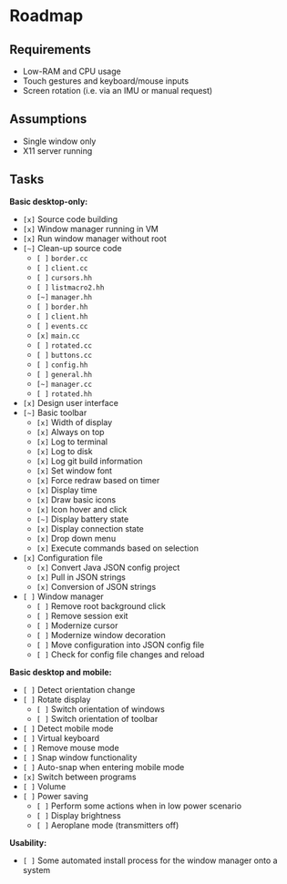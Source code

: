 # Roadmap

## Requirements

* Low-RAM and CPU usage
* Touch gestures and keyboard/mouse inputs
* Screen rotation (i.e. via an IMU or manual request)

## Assumptions

* Single window only
* X11 server running

## Tasks

**Basic desktop-only:**

* `[x]` Source code building
* `[x]` Window manager running in VM
* `[x]` Run window manager without root
* `[~]` Clean-up source code
  * `[ ]` `border.cc`
  * `[ ]` `client.cc`
  * `[ ]` `cursors.hh`
  * `[ ]` `listmacro2.hh`
  * `[~]` `manager.hh`
  * `[ ]` `border.hh`
  * `[ ]` `client.hh`
  * `[ ]` `events.cc`
  * `[x]` `main.cc`
  * `[ ]` `rotated.cc`
  * `[ ]` `buttons.cc`
  * `[ ]` `config.hh`
  * `[ ]` `general.hh`
  * `[~]` `manager.cc`
  * `[ ]` `rotated.hh`
* `[x]` Design user interface
* `[~]` Basic toolbar
  * `[x]` Width of display
  * `[x]` Always on top
  * `[x]` Log to terminal
  * `[x]` Log to disk
  * `[x]` Log git build information
  * `[x]` Set window font
  * `[x]` Force redraw based on timer
  * `[x]` Display time
  * `[x]` Draw basic icons
  * `[x]` Icon hover and click
  * `[~]` Display battery state
  * `[x]` Display connection state
  * `[x]` Drop down menu
  * `[x]` Execute commands based on selection
* `[x]` Configuration file
  * `[x]` Convert Java JSON config project
  * `[x]` Pull in JSON strings
  * `[x]` Conversion of JSON strings
* `[ ]` Window manager
  * `[ ]` Remove root background click
  * `[ ]` Remove session exit
  * `[ ]` Modernize cursor
  * `[ ]` Modernize window decoration
  * `[ ]` Move configuration into JSON config file
  * `[ ]` Check for config file changes and reload

**Basic desktop and mobile:**

* `[ ]` Detect orientation change
* `[ ]` Rotate display
  * `[ ]` Switch orientation of windows
  * `[ ]` Switch orientation of toolbar
* `[ ]` Detect mobile mode
* `[ ]` Virtual keyboard
* `[ ]` Remove mouse mode
* `[ ]` Snap window functionality
* `[ ]` Auto-snap when entering mobile mode
* `[x]` Switch between programs
* `[ ]` Volume
* `[ ]` Power saving
  * `[ ]` Perform some actions when in low power scenario
  * `[ ]` Display brightness
  * `[ ]` Aeroplane mode (transmitters off)

**Usability:**

* `[ ]` Some automated install process for the window manager onto a system
